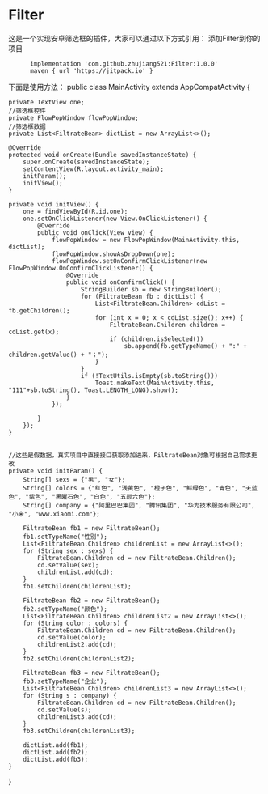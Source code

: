 # Filter
这是一个实现安卓筛选框的插件，大家可以通过以下方式引用：
添加Filter到你的项目

	      implementation 'com.github.zhujiang521:Filter:1.0.0'
          maven { url 'https://jitpack.io' }
         
下面是使用方法：
public class MainActivity extends AppCompatActivity {

    private TextView one;
    //筛选框控件
    private FlowPopWindow flowPopWindow;
    //筛选框数据
    private List<FiltrateBean> dictList = new ArrayList<>();

    @Override
    protected void onCreate(Bundle savedInstanceState) {
        super.onCreate(savedInstanceState);
        setContentView(R.layout.activity_main);
        initParam();
        initView();
    }

    private void initView() {
        one = findViewById(R.id.one);
        one.setOnClickListener(new View.OnClickListener() {
            @Override
            public void onClick(View view) {
                flowPopWindow = new FlowPopWindow(MainActivity.this, dictList);
                flowPopWindow.showAsDropDown(one);
                flowPopWindow.setOnConfirmClickListener(new FlowPopWindow.OnConfirmClickListener() {
                    @Override
                    public void onConfirmClick() {
                        StringBuilder sb = new StringBuilder();
                        for (FiltrateBean fb : dictList) {
                            List<FiltrateBean.Children> cdList = fb.getChildren();
                            for (int x = 0; x < cdList.size(); x++) {
                                FiltrateBean.Children children = cdList.get(x);
                                if (children.isSelected())
                                    sb.append(fb.getTypeName() + ":" + children.getValue() + "；");
                            }
                        }
                        if (!TextUtils.isEmpty(sb.toString()))
                            Toast.makeText(MainActivity.this, "111"+sb.toString(), Toast.LENGTH_LONG).show();
                    }
                });

            }
        });
    }


    //这些是假数据，真实项目中直接接口获取添加进来，FiltrateBean对象可根据自己需求更改
    private void initParam() {
        String[] sexs = {"男", "女"};
        String[] colors = {"红色", "浅黄色", "橙子色", "鲜绿色", "青色", "天蓝色", "紫色", "黑曜石色", "白色", "五颜六色"};
        String[] company = {"阿里巴巴集团", "腾讯集团", "华为技术服务有限公司", "小米", "www.xiaomi.com"};

        FiltrateBean fb1 = new FiltrateBean();
        fb1.setTypeName("性别");
        List<FiltrateBean.Children> childrenList = new ArrayList<>();
        for (String sex : sexs) {
            FiltrateBean.Children cd = new FiltrateBean.Children();
            cd.setValue(sex);
            childrenList.add(cd);
        }
        fb1.setChildren(childrenList);

        FiltrateBean fb2 = new FiltrateBean();
        fb2.setTypeName("颜色");
        List<FiltrateBean.Children> childrenList2 = new ArrayList<>();
        for (String color : colors) {
            FiltrateBean.Children cd = new FiltrateBean.Children();
            cd.setValue(color);
            childrenList2.add(cd);
        }
        fb2.setChildren(childrenList2);

        FiltrateBean fb3 = new FiltrateBean();
        fb3.setTypeName("企业");
        List<FiltrateBean.Children> childrenList3 = new ArrayList<>();
        for (String s : company) {
            FiltrateBean.Children cd = new FiltrateBean.Children();
            cd.setValue(s);
            childrenList3.add(cd);
        }
        fb3.setChildren(childrenList3);

        dictList.add(fb1);
        dictList.add(fb2);
        dictList.add(fb3);
    }
}
